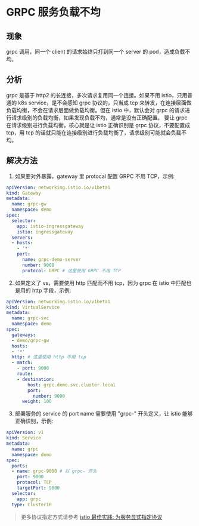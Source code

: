 # GRPC 服务负载不均

## 现象

grpc 调用，同一个 client 的请求始终只打到同一个 server 的 pod，造成负载不均。

## 分析

grpc 是基于 http2 的长连接，多次请求复用同一个连接。如果不用 istio，只用普通的 k8s service，是不会感知 grpc 协议的，只当成 tcp 来转发，在连接层面做负载均衡，不会在请求层面做负载均衡。但在 istio 中，默认会对 grpc 的请求进行请求级别的负载均衡，如果发现负载不均，通常是没有正确配置。
要让 grpc 在请求级别进行负载均衡，核心就是让 istio 正确识别是 grpc 协议，不要配置成 tcp，用 tcp 的话就只能在连接级别进行负载均衡了，请求级别可能就会负载不均。

## 解决方法

1. 如果要对外暴露，gateway 里 protocal 配置 GRPC 不用 TCP，示例:

```yaml
apiVersion: networking.istio.io/v1beta1
kind: Gateway
metadata:
  name: grpc-gw
  namespace: demo
spec:
  selector:
    app: istio-ingressgateway
    istio: ingressgateway
  servers:
  - hosts:
    - '*'
    port:
      name: grpc-demo-server
      number: 9000
      protocol: GRPC # 这里使用 GRPC 不用 TCP
```

2. 如果定义了 vs，需要使用 http 匹配而不用 tcp，因为 grpc 在 istio 中匹配也是用的 http 字段，示例:

```yaml
apiVersion: networking.istio.io/v1beta1
kind: VirtualService
metadata:
  name: grpc-svc
  namespace: demo
spec:
  gateways:
  - demo/grpc-gw
  hosts:
  - '*'
  http: # 这里使用 http 不用 tcp
  - match:
    - port: 9000
    route:
    - destination:
        host: grpc.demo.svc.cluster.local
        port:
          number: 9000
      weight: 100
```

3. 部署服务的 service 的 port name 需要使用 "grpc-" 开头定义，让 istio 能够正确识别，示例:

```yaml
apiVersion: v1
kind: Service
metadata:
  name: grpc
  namespace: demo
spec:
  ports:
  - name: grpc-9000 # 以 grpc- 开头
    port: 9000
    protocol: TCP
    targetPort: 9000
  selector:
    app: grpc
  type: ClusterIP
```

> 更多协议指定方式请参考 [istio 最佳实践: 为服务显式指定协议](../best-practices/specify-protocol.md)